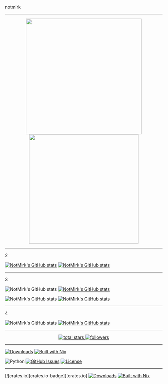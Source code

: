 notmirk

---

<p align='center'>
  <a href="#"><img src="https://github-readme-stats.vercel.app/api?username=notmirk&show_icons=true&theme=github_dark_dimmed&hide_border=true" width="370"></a>
  <a href="#"><img src="https://github-readme-stats.vercel.app/api/top-langs/?username=notmirk&show_icons=true&theme=github_dark_dimmed&hide_border=true" width="350"></a>
</p>	

---

2

[![NotMirk's GitHub stats](https://github-readme-stats.vercel.app/api?username=notmirk)](https://github.com/notmirk/github-readme-stats)
[![NotMirk's GitHub stats](https://github-readme-stats.vercel.app/api/top-langs/?username=notmirk)](https://github.com/notmirk/github-readme-stats)

---

3

![NotMirk's GitHub stats](https://github-readme-stats.vercel.app/api?username=notmirk&theme=github_dark_dimmed&show_icons=true&hide_border=true)
[![NotMirk's GitHub stats](https://github-readme-stats.vercel.app/api/top-langs/?username=notmirk&theme=github_dark_dimmed&show_icons=true&hide_border=true)](https://github.com/notmirk/github-readme-stats)

![NotMirk's GitHub stats](https://github-readme-stats.vercel.app/api?username=notmirk&theme=github_dark&show_icons=true&hide_border=true)
[![NotMirk's GitHub stats](https://github-readme-stats.vercel.app/api/top-langs/?username=notmirk&theme=github_dark&show_icons=true&hide_border=true)](https://github.com/notmirk/github-readme-stats)

---

4

![NotMirk's GitHub stats](https://github-readme-stats.vercel.app/api?username=notmirk&theme=transparent&show_icons=true&hide_border=true)
[![NotMirk's GitHub stats](https://github-readme-stats.vercel.app/api/top-langs/?username=notmirk&theme=transparent&show_icons=true&hide_border=true)](https://github.com/notmirk/github-readme-stats)

---

<p align='center'>
    <a href='https://github.com/notmirk?tab=repositories&sort=stargazers'>
        <img alt='total stars' title='Total stars on GitHub' src='https://custom-icon-badges.herokuapp.com/badge/dynamic/json?logo=star&color=55960c&labelColor=488207&label=Stars&style=for-the-badge&query=%24.stars&url=https://api.github-star-counter.workers.dev/user/notmirk'/>
    </a>	
    <a href='https://github.com/notmirk?tab=followers'>
        <img alt='followers' title='Follow Me on GitHub' src='https://custom-icon-badges.herokuapp.com/github/followers/notmirk?color=236ad3&labelColor=1155ba&style=for-the-badge&logo=person-add&label=Follow&logoColor=white'/>
    </a>
</p>

<!--
**notmirk/notmirk** is a ✨ _special_ ✨ repository because its `README.md` (this file) appears on your GitHub profile.

Here are some ideas to get you started:

- 🔭 I’m currently working on ...
- 🌱 I’m currently learning ...
- 👯 I’m looking to collaborate on ...
- 🤔 I’m looking for help with ...
- 💬 Ask me about ...
- 📫 How to reach me: ...
- 😄 Pronouns: ...
- ⚡ Fun fact: ...

- DLNA player
- text log filter
- PuTTY Start
-->

---

[![Downloads][downloads-badge]][releases]
[![Built with Nix][builtwithnix-badge]][builtwithnix]

![Python](https://img.shields.io/badge/python-v3.6+-blue.svg)
[![GitHub Issues](https://img.shields.io/github/issues/anfederico/clairvoyant.svg)](https://github.com/notmirk/notmirk/issues)
[![License](https://img.shields.io/badge/license-MIT-blue.svg)](https://opensource.org/licenses/MIT)

[builtwithnix-badge]: https://img.shields.io/badge/builtwith-nix-7d81f7?style=flat-square
[builtwithnix]: https://builtwithnix.org/
[downloads-badge]: https://img.shields.io/github/downloads/notmirk/notmirk/total?style=flat-square
[releases]: https://github.com/notmirk/notmirk/releases

---

[![crates.io][crates.io-badge]][crates.io]
[![Downloads][downloads-badge]][releases]
[![Built with Nix][builtwithnix-badge]][builtwithnix]
